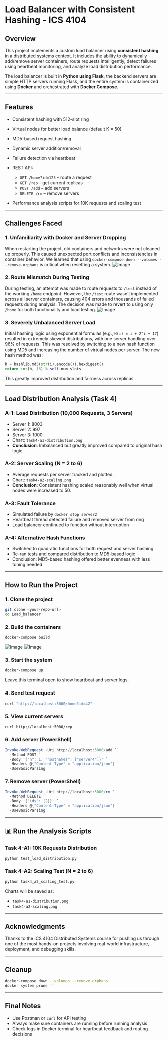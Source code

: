 # Load Balancer with Consistent Hashing - ICS 4104

## Overview

This project implements a custom load balancer using **consistent hashing** in a distributed systems context. It includes the ability to dynamically add/remove server containers, route requests intelligently, detect failures using heartbeat monitoring, and analyze load distribution performance.

The load balancer is built in **Python using Flask**, the backend servers are simple HTTP servers running Flask, and the entire system is containerized using **Docker** and orchestrated with **Docker Compose**.

---

## Features

* Consistent hashing with 512-slot ring
* Virtual nodes for better load balance (default K = 50)
* MD5-based request hashing
* Dynamic server addition/removal
* Failure detection via heartbeat
* REST API:

  * `GET /home?id=123` – route a request
  * `GET /rep` – get current replicas
  * `POST /add` – add servers
  * `DELETE /rm` – remove servers
* Performance analysis scripts for 10K requests and scaling test

---

## Challenges Faced

### 1. **Unfamiliarity with Docker and Server Dropping**

When restarting the project, old containers and networks were not cleaned up properly. This caused unexpected port conflicts and inconsistencies in container behavior. We learned that using `docker-compose down --volumes --remove-orphans` is critical when resetting a system.
![Image](https://github.com/user-attachments/assets/67c2f0cf-0632-4f62-b784-71cbbbbd13ae)

### 2. **Route Mismatch During Testing**

During testing, an attempt was made to route requests to `/test` instead of the working `/home` endpoint. However, the `/test` route wasn’t implemented across all server containers, causing 404 errors and thousands of failed requests during analysis. The decision was made to revert to using only `/home` for both functionality and load testing.
![Image](https://github.com/user-attachments/assets/8eb5ba92-35a4-460b-a666-8ac694ac0db6)

### 3. **Severely Unbalanced Server Load**

Initial hashing logic using exponential formulas (e.g., `H(i) = i + 2^i + 17`) resulted in extremely skewed distributions, with one server handling over 96% of requests. This was resolved by switching to a new hash function using MD5 and increasing the number of virtual nodes per server. The new hash method was:

```python
h = hashlib.md5(str(i).encode()).hexdigest()
return int(h, 16) % self.num_slots
```

This greatly improved distribution and fairness across replicas.

---

## Load Distribution Analysis (Task 4)

### A-1: Load Distribution (10,000 Requests, 3 Servers)

* Server 1: 8003
* Server 2: 997
* Server 3: 1000
* Chart: `task4-a1-distribution.png`
* **Conclusion**: Imbalanced but greatly improved compared to original hash logic.

### A-2: Server Scaling (N = 2 to 6)

* Average requests per server tracked and plotted.
* Chart: `task4-a2-scaling.png`
* **Conclusion**: Consistent hashing scaled reasonably well when virtual nodes were increased to 50.

### A-3: Fault Tolerance

* Simulated failure by `docker stop server2`
* Heartbeat thread detected failure and removed server from ring
* Load balancer continued to function without interruption

### A-4: Alternative Hash Functions

* Switched to quadratic functions for both request and server hashing
* Re-ran tests and compared distribution to MD5-based logic
* Conclusion: MD5-based hashing offered better evenness with less tuning needed

---

## How to Run the Project

### 1. **Clone the project**

```bash
git clone <your-repo-url>
cd Load_balancer
```

### 2. **Build the containers**

```bash
docker-compose build
```
![Image](https://github.com/user-attachments/assets/f1be47c8-a703-4c51-8e67-1b123dec815a)
![Image](https://github.com/user-attachments/assets/5d86f856-bd8f-4b36-8923-5ff0a44f7b87)

### 3. **Start the system**

```bash
docker-compose up
```

Leave this terminal open to show heartbeat and server logs.

### 4. **Send test request**

```bash
curl "http://localhost:5000/home?id=42"
```

### 5. **View current servers**

```bash
curl http://localhost:5000/rep
```

### 6. **Add server** (PowerShell)

```powershell
Invoke-WebRequest -Uri http://localhost:5000/add `
  -Method POST `
  -Body '{"n": 1, "hostnames": ["server4"]}' `
  -Headers @{"Content-Type" = "application/json"} `
  -UseBasicParsing
```

### 7. **Remove server** (PowerShell)

```powershell
Invoke-WebRequest -Uri http://localhost:5000/rm `
  -Method DELETE `
  -Body '{"ids": [2]}' `
  -Headers @{"Content-Type" = "application/json"} `
  -UseBasicParsing
```

---

## 📊 Run the Analysis Scripts

### Task 4-A1: 10K Requests Distribution

```bash
python test_load_distribution.py
```

### Task 4-A2: Scaling Test (N = 2 to 6)

```bash
python task4_a2_scaling_test.py
```

Charts will be saved as:

* `task4-a1-distribution.png`
* `task4-a2-scaling.png`

---

## Acknowledgments

Thanks to the ICS 4104 Distributed Systems course for pushing us through one of the most hands-on projects involving real-world infrastructure, deployment, and debugging skills.

---

## Cleanup

```bash
docker-compose down --volumes --remove-orphans
docker system prune -f
```

---

## Final Notes

* Use Postman or `curl` for API testing
* Always make sure containers are running before running analysis
* Check logs in Docker terminal for heartbeat feedback and routing decisions
